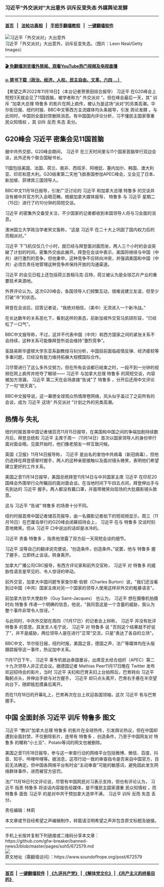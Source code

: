 ### 习近平“外交派对”大出意外 训斥反变失态 外媒舆论发酵
------------------------

#### [首页](https://github.com/gfw-breaker/banned-news3/blob/master/README.md) &nbsp;&nbsp;|&nbsp;&nbsp; [法轮功真相](https://github.com/begood0513/basic/blob/master/README.md)  &nbsp;&nbsp;|&nbsp;&nbsp; [手把手翻墙教程](https://github.com/gfw-breaker/guides/wiki)  &nbsp;&nbsp;|&nbsp;&nbsp; [一键翻墙软件](https://github.com/gfw-breaker/nogfw/blob/master/README.md)  



<div><img alt="习近平「外交派对」大出意外" src="https://img.soundofhope.org/2022-11/gettyimages-1441553195-1668803721822.jpg"/>
<br/><figcaption class="caption">
 习近平「外交派对」大出意外，训斥反变失态。（图片：Leon Neal/Getty Images）
</figcaption></div><hr/>

#### [ 🎬  免翻墙浏览墙外禁闻、观看YouTube热门视频及电视直播](https://github.com/gfw-breaker/HelloWorld)

#### [ 💥  禁书下载（政治、经济、人权、民主自由、文革、六四 ...）](https://github.com/gfw-breaker/books/blob/master/README.md)

<div><div class="Content__Wrapper sc-1bvya0-0 elmmKw article_body" itemprop="articleBody">
 <div id="post_place_1">
 </div>
 <p class="meta-top">
  <span class="meta">
   【希望之声2022年11月18日】（本台记者贺景田综合报导）
  </span>
  <ok href="/term/1063">
   习近平
  </ok>
  在G20峰会上短短3天就会见了11国首脑，被学者称为“
  <ok href="/term/809118">
   外交派对
  </ok>
  ”。但在峰会最后一天，其“
  <ok href="/term/104815">
   训斥
  </ok>
  ”加拿大总理
  <ok href="/term/3487">
   特鲁多
  </ok>
  的影片在网上疯传，被认为是这场“派对”的另类高潮。华尔街日报、纽约时报、BBC中文等西方主流媒体均头条报导，引发
  <ok href="/term/809124">
   舆论发酵
  </ok>
  。与此同时，中国则全面封禁删除消息。有中国国内评论分析，习不懂民主国家尊重
  <ok href="/term/809121">
   民众知情权
  </ok>
  ，其
  <ok href="/term/104815">
   训斥
  </ok>
  反而
  <ok href="/term/150263">
   失态
  </ok>
  丢分。
 </p>
 <h2>
  <strong>
   G20峰会
   <ok href="/term/1063">
    习近平
   </ok>
   密集会见11国首脑
  </strong>
 </h2>
 <p>
  据中共外交部，G20峰会期间，
  <ok href="/term/1063">
   习近平
  </ok>
  在三天时间里与11个国家首脑举行双边会谈，此外还有个联合国秘书长。
 </p>
 <p>
  11国包括美国、法国、荷兰、南非、西班牙、阿根廷、塞内加尔、韩国、澳大利亚、印尼和意大利。G20结束第二天他飞抵泰国参加APEC峰会，又会见了日本、新加坡、菲律宾三国领导人。
 </p>
 <p>
  BBC中文11月18日报导，引发广泛讨论的
  <ok href="/term/1063">
   习近平
  </ok>
  和加拿大总理
  <ok href="/term/3487">
   特鲁多
  </ok>
  的交谈并没有被中共官方列入会晤范畴。根据加拿大媒体报导，
  <ok href="/term/3487">
   特鲁多
  </ok>
  与
  <ok href="/term/1063">
   习近平
  </ok>
  星期二（15日）进行了约10分钟的简短交谈。
 </p>
 <p>
  <ok href="/term/1063">
   习近平
  </ok>
  的密集外交备受关注，不少国家的记者都收到本国领导人将与习会面的消息。
 </p>
 <p>
  澳洲国立大学政治学者宋文笛称，“这是
  <ok href="/term/1063">
   习近平
  </ok>
  在二十大上巩固了国内权力后的亮相派对。”
 </p>
 <p>
  <ok href="/term/1063">
   习近平
  </ok>
  下飞机仅仅几个小时，就已经与拜登面对面而坐，两人三个小时的会谈突破了计划的时间。密集外交由此展开。拜登在会谈中表示，美国将继续与中国（中共）进行激烈的竞争，但他重申，这种竞争不应转向冲突，并强调美国和中国（中共）必须负责任地管理这种竞争并保持开放的沟通渠道。
 </p>
 <p>
  <ok href="/term/1063">
   习近平
  </ok>
  的会见日程上还包括荷兰首相马克·吕特，荷兰被认为是全球芯片产业的重要技术来源地。
 </p>
 <p>
  外界评论认为。这次G20峰会，各国领导人们频繁互动，很难说建立友谊，但至少打破“冷”的状态。
 </p>
 <p>
  拜登在会谈后，回答记者说，“我绝对相信，（美中）无须进入一个新冷战。”
 </p>
 <p>
  在长达数年的关系恶化下，看到这样的表态，前新加坡外交官马凯硕形容，“已经松了一口气”。
 </p>
 <p>
  BBC中文报导称，不过，这并不代表中国（中共）和西方国家之间的紧张关系不会持续，这种关系可能像拜登所说会维持“激烈竞争”。
 </p>
 <p>
  圣路易斯华盛顿大学东亚系副教授马钊分析，中国目前面临疫情反弹、经济疲软等多重问题，已经没有能力维持拓展大规模国际合作。
 </p>
 <p>
  习尽管进行了这么多外交努力，但在所有会谈都已结束之时，一段不到一分钟的视频在网上疯传并抢夺了眼球——
  <ok href="/term/1063">
   习近平
  </ok>
  与加拿大总理
  <ok href="/term/3487">
   特鲁多
  </ok>
  的简短交谈，内容被加方泄漏，
  <ok href="/term/1063">
   习近平
  </ok>
  第二天在会场直接“告诫”了
  <ok href="/term/3487">
   特鲁多
  </ok>
  ，分开后还用中文评论了一句“很天真”。
 </p>
 <p>
  BBC中文报导说，这一幕使全球观众热情席卷网络，风头似乎盖过了之前所有的会谈，成为
  <ok href="/term/1063">
   习近平
  </ok>
  这场“
  <ok href="/term/809118">
   外交派对
  </ok>
  ”计划之外的另类高潮。
 </p>
 <h2>
  <strong>
   热情与
   <ok href="/term/150269">
    失礼
   </ok>
  </strong>
 </h2>
 <p>
  纽约时报首席中国记者储百亮11月15日报导，在美国和中国之间的争端加剧持续数月后，拜登总统和
  <ok href="/term/1063">
   习近平
  </ok>
  主席于周一（11月14日）首次以国家领导人的身份举行面对面会晤。见面开始时，他们像老朋友一样互致问候。
 </p>
 <p>
  英国《卫报》11月14日报导称，
  <ok href="/term/1063">
   习近平
  </ok>
  是出名的害怕中共病毒（新冠病毒），但他仍选择在拜登感冒时握手，两人的这种亲密接触以及面对镜头微笑，表明他们希望建立更好的工作关系。
 </p>
 <p>
  美国之音11月14日报导，美国总统拜登11月14日与中共国家主席
  <ok href="/term/1063">
   习近平
  </ok>
  在印尼20国峰会外围举行众所瞩目的面对面会谈。在当地时间下午四五点间，拜登伸出手与先到达的
  <ok href="/term/1063">
   习近平
  </ok>
  握手。两人都没有戴口罩，并面带微笑向现场的大批摄影镜头致意。
 </p>
 <p>
  这与
  <ok href="/term/1063">
   习近平
  </ok>
  “告诫”
  <ok href="/term/3487">
   特鲁多
  </ok>
  的场景十分不同。
 </p>
 <p>
  纽约时报首席中国记者储百亮报导，由一名摄影记者拍下的短视频显示，周三（11月16日）在巴厘岛举行的G20峰会闭幕招待会上，
  <ok href="/term/1063">
   习近平
  </ok>
  在与
  <ok href="/term/3487">
   特鲁多
  </ok>
  交谈时刻意地微笑。但从
  <ok href="/term/1063">
   习近平
  </ok>
  口中说出的话却是冰冷的。
 </p>
 <p>
  <ok href="/term/1063">
   习近平
  </ok>
  责备
  <ok href="/term/3487">
   特鲁多
  </ok>
  ，指责他泄露了双方前一天简短会谈的细节。
 </p>
 <p>
  <ok href="/term/1063">
   习近平
  </ok>
  没等自己的翻译说完便说，“创造条件，创造条件。”说罢，他与
  <ok href="/term/3487">
   特鲁多
  </ok>
  握了握手，立即终止谈话，转身离开。
 </p>
 <p>
  加拿大广播公司CBC报导，有西方评论家和前外交官称，
  <ok href="/term/1063">
   习近平
  </ok>
  对
  <ok href="/term/3487">
   特鲁多
  </ok>
  的威胁性语言是罕见的、令人惊讶的举动。
 </p>
 <p>
  前外交官，加拿大中国问题专家查尔斯·伯顿（Charles Burton）说，"我们还没看到过中国（中共）国家主席对另一个国家的领导人使用这样非外交的粗暴语言"。
 </p>
 <p>
  前加拿大驻华大使赵朴（Guy Saint-Jacques） 也认为，
  <ok href="/term/1063">
   习近平
  </ok>
  想在摄像机拍摄时向
  <ok href="/term/3487">
   特鲁多
  </ok>
  传递一个明确的信息，他说，"我同意这是一个含蓄的威胁，我认为整个事件非常令人惊讶。"
 </p>
 <p>
  与此同时，中共外交部在周四（11月17日）的记者会上辩称，
  <ok href="/term/1063">
   习近平
  </ok>
  并没有批评
  <ok href="/term/3487">
   特鲁多
  </ok>
  的意思。其发言人毛宁说，
  <ok href="/term/1063">
   习近平
  </ok>
  对
  <ok href="/term/3487">
   特鲁多
  </ok>
  说 "否则这个结果就不好说了"，并不是威胁，两位领导人是在进行"正常"交流，只是"表达了各自的立场"。
 </p>
 <p>
  BBC中文，华尔街日报，纽约时报，美国之音，德国之声，法广等媒体均在头版跟踪报导这一事件，热议加中关系。
 </p>
 <p>
  11月17日下午，
  <ok href="/term/1063">
   习近平
  </ok>
  乘专机抵达泰国曼谷，出席亚太经合组织（APEC）第二十九次领导人非正式会议。据德国记者 Mathias Peer11月17日晚在 Twitter 发布欢迎招待会的影片，当时
  <ok href="/term/1063">
   习近平
  </ok>
  夫妇和巴育夫妇上台拍照后，巴育转向
  <ok href="/term/1063">
   习近平
  </ok>
  鞠躬点头，并伸出手欲与对方握手，
  <ok href="/term/1063">
   习近平
  </ok>
  却只点头离开，巴育右手悬在半空望向台下，随即尴尬摸鼻后离开。
 </p>
 <p>
  而在11月18日的开幕礼上，巴育再次在台上欢迎各国领袖，这次
  <ok href="/term/1063">
   习近平
  </ok>
  有与巴育握手。
 </p>
 <h2>
  <strong>
   中国
   <ok href="/term/707450">
    全面封杀
   </ok>
   <ok href="/term/1063">
    习近平
   </ok>
   <ok href="/term/104815">
    训斥
   </ok>
   <ok href="/term/3487">
    特鲁多
   </ok>
   图文
  </strong>
 </h2>
 <p>
  <ok href="/term/1063">
   习近平
  </ok>
  “教训”加拿大总理
  <ok href="/term/3487">
   特鲁多
  </ok>
  的影片在全球热传，引发舆论热议，但在中国却遭到全面封禁，不仅删除影片，连带有
  <ok href="/term/3487">
   特鲁多
  </ok>
  、创造条件，乃至于中国网友对
  <ok href="/term/3487">
   特鲁多
  </ok>
  的暱称“小土豆”、Potato等词的网文也被删除。
 </p>
 <p>
  美国之音11月18日报导，参与这一审查行动的网络平台包括微博、微信、百度、抖音、知乎、哔哩哔哩等。据消息，这项行动一致的审查指令是否来自中国官方，目前无法确定。但中国各网络平台有时会“主动审查”可能的敏感词，避免因此发生网络群体事件，进而被官方惩罚。
 </p>
 <p>
  法广11月18日刊文评论说，尽管有中国网民对习表示支持，但也有评论认为，
  <ok href="/term/1063">
   习近平
  </ok>
  指责
  <ok href="/term/3487">
   特鲁多
  </ok>
  将谈话内容报告给媒体，是不懂民主国家遵重
  <ok href="/term/809121">
   民众知情权
  </ok>
  ，而
  <ok href="/term/3487">
   特鲁多
  </ok>
  面告
  <ok href="/term/1063">
   习近平
  </ok>
  的是对中共干预加拿大选举不满，
  <ok href="/term/1063">
   习近平
  </ok>
  <ok href="/term/104815">
   训斥
  </ok>
  反而
  <ok href="/term/150263">
   失态
  </ok>
  丢分。
 </p>
 <p class="meta-btm">
  责任编辑：林莉
 </p>
 <p class="meta-btm">
  本文章或节目经希望之声编辑制作，转载请注明希望之声并包含原文标题及链接。
 </p>
</div>
</div>
<hr/>
手机上长按并复制下列链接或二维码分享本文章：<br/>
https://github.com/gfw-breaker/banned-news3/blob/master/pages/soh5/672579.md <br/>
<a href='https://github.com/gfw-breaker/banned-news3/blob/master/pages/soh5/672579.md'><img src='https://github.com/gfw-breaker/banned-news3/blob/master/pages/soh5/672579.md.png'/></a> <br/>
原文地址（需翻墙访问）：https://www.soundofhope.org/post/672579


------------------------
#### [首页](https://github.com/gfw-breaker/banned-news3/blob/master/README.md) &nbsp;|&nbsp; [一键翻墙软件](https://github.com/gfw-breaker/nogfw/blob/master/README.md) &nbsp;| [《九评共产党》](https://github.com/gfw-breaker/9ping.md/blob/master/README.md#九评之一评共产党是什么) | [《解体党文化》](https://github.com/gfw-breaker/jtdwh.md/blob/master/README.md) | [《共产主义的终极目的》](https://github.com/gfw-breaker/gczydzjmd.md/blob/master/README.md)


<img src='http://gfw-breaker.win/banned-news3/pages/soh5/672579.md' width='0px' height='0px'/>